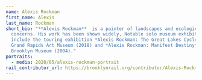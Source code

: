 ```yaml
---
name: Alexis Rockman
first_name: Alexis
last_name: Rockman
short_bio: "**Alexis Rockman**  is a painter of landscapes and ecological
  concerns. His work has been shown widely, Notable solo museum exhibitions
  include the touring exhibition *Alexis Rockman: The Great Lakes Cycle* at
  Grand Rapids Art Museum (2018) and *Alexis Rockman: Manifest Destiny* at the
  Brooklyn Museum (2004)."
portraits:
  - media: 2020/05/alexis-rockman-portrait
rail_contributor_url: https://brooklynrail.org/contributor/Alexis-Rockman
---
```

